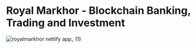 # Royal Markhor - Blockchain Banking, Trading and Investment

![royalmarkhor netlify app_ (1)](https://user-images.githubusercontent.com/70343951/165659325-378c47a3-859a-4c55-b21c-925a73802c86.png)
